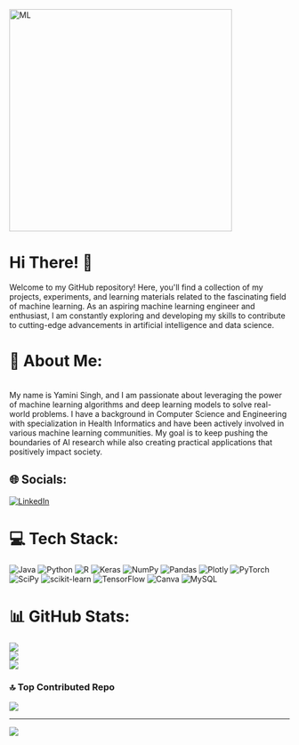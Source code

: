 <img  alt="ML" width = 400 src = "[https://cdn-images-1.medium.com/v2/resize:fit:2600/0*PuscwCsUr09xZ0SJ.gif](https://thumbs.gfycat.com/AshamedWeightyDachshund-max-1mb.gif)">

# Hi There! 👋 <br>
Welcome to my GitHub repository! Here, you'll find a collection of my projects, experiments, and learning materials related to the fascinating field of machine learning. As an aspiring machine learning engineer and enthusiast, I am constantly exploring and developing my skills to contribute to cutting-edge advancements in artificial intelligence and data science.<BR>
# 💫 About Me:
<br>My name is Yamini Singh, and I am passionate about leveraging the power of machine learning algorithms and deep learning models to solve real-world problems. I have a background in Computer Science and Engineering with specialization in Health Informatics and have been actively involved in various machine learning communities. My goal is to keep pushing the boundaries of AI research while also creating practical applications that positively impact society.


## 🌐 Socials:
[![LinkedIn](https://img.shields.io/badge/LinkedIn-%230077B5.svg?logo=linkedin&logoColor=white)](https://linkedin.com/in/https://www.linkedin.com/in/yamini-singh-775a2b1bb/) 

# 💻 Tech Stack:
![Java](https://img.shields.io/badge/java-%23ED8B00.svg?style=for-the-badge&logo=java&logoColor=white) ![Python](https://img.shields.io/badge/python-3670A0?style=for-the-badge&logo=python&logoColor=ffdd54) ![R](https://img.shields.io/badge/r-%23276DC3.svg?style=for-the-badge&logo=r&logoColor=white) ![Keras](https://img.shields.io/badge/Keras-%23D00000.svg?style=for-the-badge&logo=Keras&logoColor=white) ![NumPy](https://img.shields.io/badge/numpy-%23013243.svg?style=for-the-badge&logo=numpy&logoColor=white) ![Pandas](https://img.shields.io/badge/pandas-%23150458.svg?style=for-the-badge&logo=pandas&logoColor=white) ![Plotly](https://img.shields.io/badge/Plotly-%233F4F75.svg?style=for-the-badge&logo=plotly&logoColor=white) ![PyTorch](https://img.shields.io/badge/PyTorch-%23EE4C2C.svg?style=for-the-badge&logo=PyTorch&logoColor=white) ![SciPy](https://img.shields.io/badge/SciPy-%230C55A5.svg?style=for-the-badge&logo=scipy&logoColor=%white) ![scikit-learn](https://img.shields.io/badge/scikit--learn-%23F7931E.svg?style=for-the-badge&logo=scikit-learn&logoColor=white) ![TensorFlow](https://img.shields.io/badge/TensorFlow-%23FF6F00.svg?style=for-the-badge&logo=TensorFlow&logoColor=white) ![Canva](https://img.shields.io/badge/Canva-%2300C4CC.svg?style=for-the-badge&logo=Canva&logoColor=white) ![MySQL](https://img.shields.io/badge/mysql-%2300f.svg?style=for-the-badge&logo=mysql&logoColor=white)
# 📊 GitHub Stats:
![](https://github-readme-stats.vercel.app/api?username=yamica0603&theme=dark&hide_border=false&include_all_commits=false&count_private=false)<br/>
![](https://github-readme-streak-stats.herokuapp.com/?user=yamica0603&theme=dark&hide_border=false)<br/>
![](https://github-readme-stats.vercel.app/api/top-langs/?username=yamica0603&theme=dark&hide_border=false&include_all_commits=false&count_private=false&layout=compact)

### 🔝 Top Contributed Repo
![](https://github-contributor-stats.vercel.app/api?username=yamica0603&limit=5&theme=dark&combine_all_yearly_contributions=true)

---
[![](https://visitcount.itsvg.in/api?id=yamica0603&icon=3&color=6)](https://visitcount.itsvg.in)

<!-- Proudly created with GPRM ( https://gprm.itsvg.in ) -->
<!--
**yamica0603/yamica0603** is a ✨ _special_ ✨ repository because its `README.md` (this file) appears on your GitHub profile.

Here are some ideas to get you started:

- 🔭 I’m currently working on ...
- 🌱 I’m currently learning ...
- 👯 I’m looking to collaborate on ...
- 🤔 I’m looking for help with ...
- 💬 Ask me about ...
- 📫 How to reach me: ...
- 😄 Pronouns: ...
- ⚡ Fun fact: ...
-->

